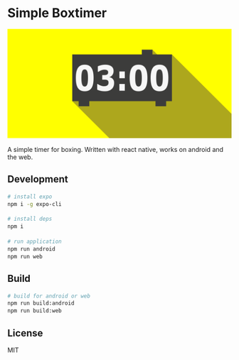 # Simple Boxtimer

![logo](./assets/playstore-functional.png)

A simple timer for boxing. Written with react native, works on android and the web.

## Development

```sh
# install expo
npm i -g expo-cli

# install deps
npm i

# run application
npm run android
npm run web
```

## Build

```sh
# build for android or web
npm run build:android
npm run build:web
```

## License

MIT